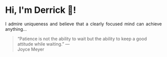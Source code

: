 # Hi, I'm Derrick 👋!
<p align="justify">I admire uniqueness and believe that a clearly focused mind can achieve anything...</p> 
<!-- #quote-start -->
<blockquote>&ldquo;Patience is not the ability to wait but the ability to keep a good attitude while waiting.&rdquo; &mdash; <footer>Joyce Meyer</footer></blockquote>
<!-- #quote-end -->

